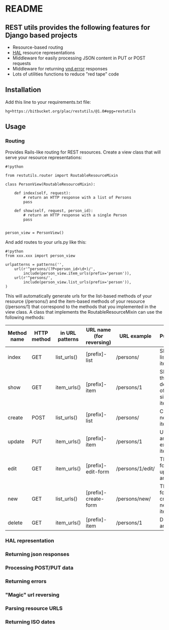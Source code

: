 # README #

## REST utils provides the following features for Django based projects ##

* Resource-based routing
* [HAL](http://stateless.co/hal_specification.html) resource representations
* Middleware for easily processing JSON content in PUT or POST requests
* Middleware for returning [vnd.error](https://github.com/blongden/vnd.error) responses
* Lots of utilities functions to reduce "red tape" code

## Installation ##

Add this line to your requirements.txt file:

```
hg+https://bitbucket.org/plac/restutils/@1.0#egg=restutils
```


## Usage ##

### Routing ###

Provides Rails-like routing for REST resources. Create a view class that will serve your resource representations:

```
#!python

from restutils.router import RoutableResourceMixin

class PersonView(RoutableResourceMixin):

    def index(self, request):
        # return an HTTP response with a list of Persons
        pass

    def show(self, request, person_id):
        # return an HTTP response with a single Person
        pass


person_view = PersonView()
```

And add routes to your urls.py like this:

```
#!python
from xxx.xxx import person_view

urlpatterns = patterns('',
    url(r'^persons/(?P<person_id>\d+)/',
        include(person_view.item_urls(prefix='person')),
    url(r'^persons/',
        include(person_view.list_urls(prefix='person')),
)

```
This will automatically generate urls for the list-based methods of your resource (/persons/) and the item-based methods of your resource (/persons/1) that correspond to the methods that you implemented in the view class. A class that implements the RoutableResourceMixin can use the following methods:

|Method name|HTTP method|in URL patterns|URL name (for reversing)|URL example|Purpose|
|---|---|---|---|---|---|
|index|GET|list_urls()|[prefix]-list|/persons/|Show a list of all items|
|show|GET|item_urls()|[prefix]-item|/persons/1|Show the details of a single item|
|create|POST|list_urls()|[prefix]-list|/persons/|Create a new item|
|update|PUT|item_urls()|[prefix]-item|/persons/1|Update an existing item|
|edit|GET|item_urls()|[prefix]-edit-form|/persons/1/edit/|The edit form to update an item|
|new|GET|list_urls()|[prefix]-create-form|/persons/new/|The form to create a new item|
|delete|GET|item_urls()|[prefix]-item|/persons/1|Delete an item|



### HAL representation ###

### Returning json responses ###

### Processing POST/PUT data ###

### Returning errors ###

### "Magic" url reversing ###

### Parsing resource URLS ###

### Returning ISO dates ###